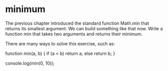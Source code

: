# minimum

The previous chapter introduced the standard function Math.min that returns its smallest argument. We can build something like 
that now. Write a function min that takes two arguments and returns their minimum. 

There are many ways to solve this exercise, such as:

function min(a, b) {
  if (a < b) return a;
  else return b;
}

console.log(min(0, 10));

